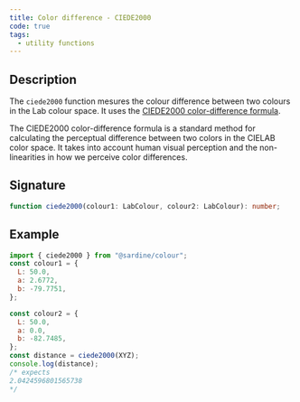 ```yaml
---
title: Color difference - CIEDE2000
code: true
tags:
  - utility functions
---
```


## Description

The `ciede2000` function mesures the colour difference between two colours in the Lab colour space. It uses the [CIEDE2000 color-difference formula](https://en.wikipedia.org/wiki/Color_difference#CIEDE2000).

The CIEDE2000 color-difference formula is a standard method for calculating the perceptual difference between two colors in the CIELAB color space. It takes into account human visual perception and the non-linearities in how we perceive color differences.

## Signature

```typescript
function ciede2000(colour1: LabColour, colour2: LabColour): number;
```

## Example

```javascript
import { ciede2000 } from "@sardine/colour";
const colour1 = {
  L: 50.0,
  a: 2.6772,
  b: -79.7751,
};

const colour2 = {
  L: 50.0,
  a: 0.0,
  b: -82.7485,
};
const distance = ciede2000(XYZ);
console.log(distance);
/* expects 
2.0424596801565738
*/
```
